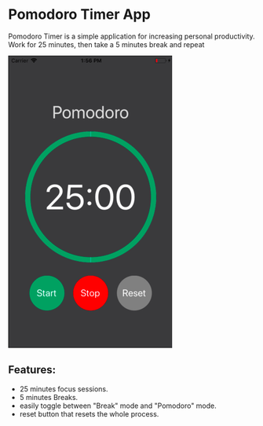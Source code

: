 # Pomodoro Timer App
Pomodoro Timer is a simple application for increasing personal productivity.
Work for 25 minutes, then take a 5 minutes break and repeat

![logo](./img/pomodoro.png)

## Features:
* 25 minutes focus sessions.
* 5 minutes Breaks.
* easily toggle between "Break" mode and "Pomodoro" mode.
* reset button that resets the whole process.